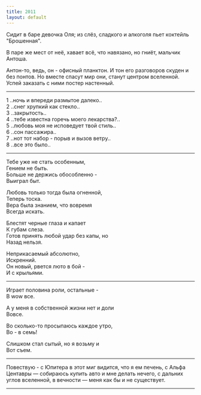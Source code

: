 ```yaml
---
title: 2011
layout: default
---
```


Сидит в баре девочка Оля; из слёз, сладкого и алкоголя пьет коктейль "Брошенная".

В паре же мест от неё, хавает всё, что навязано, но гниёт, мальчик Антоша.

Антон-то, ведь, он -  офисный планктон. И тон его разговоров скуден и без понтов. Но вместе спасут мир они, станут центром вселенной.  Успей заказать с ними постер настенный.

***


1 ..ночь и впереди размытое далеко..  
2 ..снег хрупкий как стекло..  
3 ..закрытость..  
4 ..тебе известна горечь моего лекарства?..  
5 ..любовь моя не исповедует твой стиль..  
6 ..сон пассажира..  
7 ..нот тот набор - порыв и вызов ветру..  
8 ..все это было..

***

Тебе уже не стать особенным,  
Гением не быть.  
Больше не держись обособленно -   
Выиграл быт.  

Любовь только тогда была огненной,  
Теперь тоска.  
Вера была знанием, что вовремя  
Всегда искать.

Блестят черные глаза и капает  
К губам слеза.  
Готов принять любой удар без капы, но  
Назад нельзя.

Неприкасаемый абсолютно,  
Искренний.  
Он новый, рвется люто в бой -  
И с крыльями.

***

Играет половина роли, остальные -  
В wow все.

А у меня в собственной жизни нет и доли  
Вовсе.

Во сколько-то просыпаюсь каждое утро,  
Во  -  в семь!

Слишком стал сытый, но я возьму и  
Вот съем.

***

Повествую - с Юпитера в этот миг видится, что я ем печень, с Альфа Центавры — собираюсь купить авто и мне делать нечего, с дальних углов вселенной,  в вечности  — меня как бы и не существует. 

***

